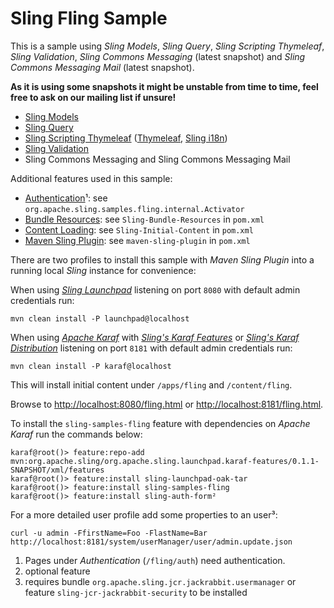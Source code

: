 Sling Fling Sample
==================

This is a sample using _Sling Models_, _Sling Query_, _Sling Scripting Thymeleaf_, _Sling Validation_, _Sling Commons Messaging_ (latest snapshot) and _Sling Commons Messaging Mail_ (latest snapshot).

**As it is using some snapshots it might be unstable from time to time, feel free to ask on our mailing list if unsure!**

* [Sling Models](http://sling.apache.org/documentation/bundles/models.html)
* [Sling Query](https://github.com/Cognifide/Sling-Query)
* [Sling Scripting Thymeleaf](http://sling.apache.org/documentation/bundles/scripting/scripting-thymeleaf.html) ([Thymeleaf](http://www.thymeleaf.org/), [Sling i18n](http://sling.apache.org/documentation/bundles/internationalization-support-i18n.html))
* [Sling Validation](https://sling.apache.org/documentation/bundles/validation.html)
* Sling Commons Messaging and Sling Commons Messaging Mail

Additional features used in this sample:

* [Authentication](http://www.thymeleaf.org/)¹: see `org.apache.sling.samples.fling.internal.Activator`
* [Bundle Resources](http://sling.apache.org/documentation/bundles/bundle-resources-extensions-bundleresource.html): see `Sling-Bundle-Resources` in `pom.xml`
* [Content Loading](http://sling.apache.org/documentation/bundles/content-loading-jcr-contentloader.html): see `Sling-Initial-Content` in `pom.xml`
* [Maven Sling Plugin](http://sling.apache.org/documentation/development/sling.html): see `maven-sling-plugin` in `pom.xml`

There are two profiles to install this sample with _Maven Sling Plugin_ into a running local _Sling_ instance for convenience:

When using _[Sling Launchpad](https://sling.apache.org/documentation/the-sling-engine/the-sling-launchpad.html)_ listening on port `8080` with default admin credentials run:

    mvn clean install -P launchpad@localhost

When using _[Apache Karaf](http://karaf.apache.org)_ with _[Sling's Karaf Features](https://github.com/apache/sling/tree/trunk/karaf/org.apache.sling.karaf-features)_ or _[Sling's Karaf Distribution](https://github.com/apache/sling/tree/trunk/karaf/org.apache.sling.karaf-distribution)_ listening on port `8181` with default admin credentials run:

    mvn clean install -P karaf@localhost

This will install initial content under `/apps/fling` and `/content/fling`.

Browse to [http://localhost:8080/fling.html](http://localhost:8080/fling.html) or [http://localhost:8181/fling.html](http://localhost:8181/fling.html).

To install the `sling-samples-fling` feature with dependencies on _Apache Karaf_ run the commands below:

    karaf@root()> feature:repo-add mvn:org.apache.sling/org.apache.sling.launchpad.karaf-features/0.1.1-SNAPSHOT/xml/features
    karaf@root()> feature:install sling-launchpad-oak-tar
    karaf@root()> feature:install sling-samples-fling
    karaf@root()> feature:install sling-auth-form﻿²

For a more detailed user profile add some properties to an user³:

    curl -u admin -FfirstName=Foo -FlastName=Bar http://localhost:8181/system/userManager/user/admin.update.json

1. Pages under _Authentication_ (`/fling/auth`) need authentication.
2. optional feature
3. requires bundle `org.apache.sling.jcr.jackrabbit.usermanager` or feature `sling-jcr-jackrabbit-security` to be installed
